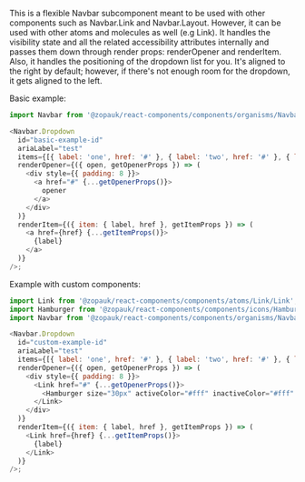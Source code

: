 This is a flexible Navbar subcomponent meant to be used with other components such as Navbar.Link and Navbar.Layout. However, it can be used with other atoms and molecules as well (e.g Link). It handles the visibility state and all the related accessibility attributes internally and passes them down through render props: renderOpener and renderItem. Also, it handles the positioning of the dropdown list for you. It's aligned to the right by default; however, if there's not enough room for the dropdown, it gets aligned to the left.

Basic example:

```js { "props": { "style": { "transform": "translate3d(0, 0, 0)", "backgroundColor": "#00B9A7" } } }
import Navbar from '@zopauk/react-components/components/organisms/Navbar/Navbar';

<Navbar.Dropdown
  id="basic-example-id"
  ariaLabel="test"
  items={[{ label: 'one', href: '#' }, { label: 'two', href: '#' }, { label: 'three', href: '#' }]}
  renderOpener={({ open, getOpenerProps }) => (
    <div style={{ padding: 8 }}>
      <a href="#" {...getOpenerProps()}>
        opener
      </a>
    </div>
  )}
  renderItem={({ item: { label, href }, getItemProps }) => (
    <a href={href} {...getItemProps()}>
      {label}
    </a>
  )}
/>;
```

Example with custom components:

```js { "props": { "style": { "transform": "translate3d(0, 0, 0)", "backgroundColor": "#00B9A7" } } }
import Link from '@zopauk/react-components/components/atoms/Link/Link';
import Hamburger from '@zopauk/react-components/components/icons/Hamburger/Hamburger';
import Navbar from '@zopauk/react-components/components/organisms/Navbar/Navbar';

<Navbar.Dropdown
  id="custom-example-id"
  ariaLabel="test"
  items={[{ label: 'one', href: '#' }, { label: 'two', href: '#' }, { label: 'three', href: '#' }]}
  renderOpener={({ open, getOpenerProps }) => (
    <div style={{ padding: 8 }}>
      <Link href="#" {...getOpenerProps()}>
        <Hamburger size="30px" activeColor="#fff" inactiveColor="#fff" />
      </Link>
    </div>
  )}
  renderItem={({ item: { label, href }, getItemProps }) => (
    <Link href={href} {...getItemProps()}>
      {label}
    </Link>
  )}
/>;
```
